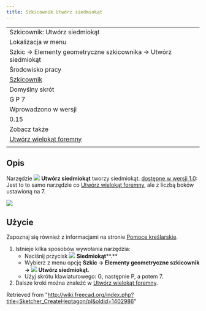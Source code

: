 ```yaml
---
title: Szkicownik Utwórz siedmiokąt
---
```

|  |
| --- |
| Szkicownik: Utwórz siedmiokąt |
| Lokalizacja w menu |
| Szkic → Elementy geometryczne szkicownika → Utwórz siedmiokąt |
| Środowisko pracy |
| [Szkicownik](/Sketcher_Workbench/pl "Sketcher Workbench/pl") |
| Domyślny skrót |
| G P 7 |
| Wprowadzono w wersji |
| 0.15 |
| Zobacz także |
| [Utwórz wielokąt foremny](/Sketcher_CreateRegularPolygon/pl "Sketcher CreateRegularPolygon/pl") |
|  |

## Opis

Narzędzie ![](/images/Sketcher_CreateHeptagon.svg) **Utwórz siedmiokąt** tworzy siedmiokąt. [dostępne w wersji 1.0](/Release_notes_1.0/pl "Release notes 1.0/pl"): Jest to to samo narzędzie co [Utwórz wielokąt foremny](/Sketcher_CreateRegularPolygon/pl "Sketcher CreateRegularPolygon/pl"), ale z liczbą boków ustawioną na 7.

![](/images/SketcherCreateHeptagonExample.png)

## Użycie

Zapoznaj się również z informacjami na stronie [Pomoce kreślarskie](/Sketcher_Workbench/pl#Pomoce_kreślarskie "Sketcher Workbench/pl").

1. Istnieje kilka sposobów wywołania narzędzia:
   * Naciśnij przycisk ![](/images/Sketcher_CreateHeptagon.svg) **Siedmiokąt****.**
   * Wybierz z menu opcję **Szkic → Elementy geometryczne szkicownik → ![](/images/Sketcher_CreateHeptagon.svg) Utwórz siedmiokąt**.
   * Użyj skrótu klawiaturowego: G, następnie P, a potem 7.
2. Dalsze kroki można znaleźć w [Utwórz wielokąt foremny](/Sketcher_CreateRegularPolygon/pl#Użycie "Sketcher CreateRegularPolygon/pl").

Retrieved from "<http://wiki.freecad.org/index.php?title=Sketcher_CreateHeptagon/pl&oldid=1402986>"